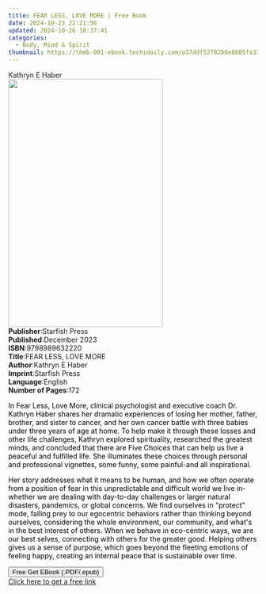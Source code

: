 ```yaml
---
title: FEAR LESS, LOVE MORE | Free Book
date: 2024-10-23 22:21:56
updated: 2024-10-26 10:37:41
categories:
  - Body, Mind & Spirit
thumbnail: https://thmb-001-ebook.techidaily.com/a37ddf52782b6e8605fa335a97052b11ad0fc8395ea28d73812b6d20233f061e.jpg
---
```

<main id="book-container">
  <div class="flex flex-col">
    <div class="book-brief flex-1 py-6 px-4 sm:p-6 md:py-10 md:px-8">
      <!-- brief-->
      <div class="book-brief-main">Kathryn E Haber</div>
    </div>
    <div
      class="book-meta-info flex-1 grid gap-4 col-start-1 col-end-3 row-start-1 sm:mb-6 sm:grid-cols-4 lg:gap-6 lg:col-start-2 lg:row-end-6 lg:row-span-6 lg:mb-0"
    >
      <div
        class="book-meta-info-left place-content-center mt-4 p-4 text-sm leading-6 col-start-2 col-span-2 dark:text-slate-400"
      >
        <img
          class="w-full h-500 object-cover rounded-lg sm:h-255 sm:col-span-2 lg:col-span-full"
          src="https://img-001-ebook.techidaily.com/28c7c394ff1eee67b40e03b99f3822d8a7bdcc704aaf0f5a18b866af08c33a8c.jpg"
          alt=""
          width="312"
          height="500"
        />
      </div>
      <div
        class="book-meta-info-right mt-2 col-start-1 row-start-2 col-span-3 self-center"
      >
        <!-- meta data  -->
        <div class="flex flex-col px-4 md:px-8">
          <div class="flex-1">
            <strong>Publisher</strong>:<span class="px-2">Starfish Press</span>
          </div>
          <div class="flex-1">
            <strong>Published</strong>:<span class="px-2">December 2023</span>
          </div>
          <div class="flex-1">
            <strong>ISBN</strong>:<span class="px-2">9798989632220</span>
          </div>
          <div class="flex-1">
            <strong>Title</strong>:<span class="px-2"
              >FEAR LESS, LOVE MORE</span
            >
          </div>
          <div class="flex-1">
            <strong>Author</strong>:<span class="px-2">Kathryn E Haber</span>
          </div>
          <div class="flex-1">
            <strong>Imprint</strong>:<span class="px-2">Starfish Press</span>
          </div>
          <div class="flex-1">
            <strong>Language</strong>:<span class="px-2">English</span>
          </div>
          <div class="flex-1">
            <strong>Number of Pages</strong>:<span class="px-2">172</span>
          </div>
        </div>
      </div>
    </div>
    <div class="book-description flex-1 py-6 px-4 sm:p-6 md:py-10 md:px-8">
      <div class="book-description-main">
        <div accordion-content="" id="description">
          <p>
            <span style="color: rgb(0, 0, 0)"
              >In Fear Less, Love More, clinical psychologist and executive
              coach Dr. Kathryn Haber shares her dramatic experiences of losing
              her mother, father, brother, and sister to cancer, and her own
              cancer battle with three babies under three years of age at home.
              To help make it through these losses and other life challenges,
              Kathryn explored spirituality, researched the greatest minds, and
              concluded that there are Five Choices that can help us live a
              peaceful and fulfilled life. She illuminates these choices through
              personal and professional vignettes, some funny, some painful-and
              all inspirational.</span
            >
          </p>
          <p>
            <span style="color: rgb(0, 0, 0)"
              >Her story addresses what it means to be human, and how we often
              operate from a position of fear in this unpredictable and
              difficult world we live in-whether we are dealing with day-to-day
              challenges or larger natural disasters, pandemics, or global
              concerns. We find ourselves in "protect" mode, falling prey to our
              egocentric behaviors rather than thinking beyond ourselves,
              considering the whole environment, our community, and what's in
              the best interest of others. When we behave in eco-centric ways,
              we are our best selves, connecting with others for the greater
              good. Helping others gives us a sense of purpose, which goes
              beyond the fleeting emotions of feeling happy, creating an
              internal peace that is sustainable over time.</span
            >
          </p>
        </div>
        <div class="accordion-fader"></div>
      </div>
    </div>
    <div class="book-excerpts flex-1 py-6 px-4 sm:p-6 md:py-10 md:px-8"></div>
    <div
      class="book-about-author flex-1 py-6 px-4 sm:p-6 md:py-10 md:px-8"
    ></div>
    <div class="book-free-get flex-1 py-6 px-4 sm:p-6 md:py-10 md:px-8">
      <button
        id="btn-free-get"
        class="bg-blue-500 hover:bg-blue-700 text-white font-bold py-2 px-4 rounded"
      >
        Free Get EBook (.PDF/.epub)
      </button>
      <div id="countdown-display" class="px-2 text-lg mt-2"></div>
      <a
        id="free-link"
        class="hidden bg-blue-500 hover:bg-blue-700 text-white font-bold py-2 px-4 rounded"
        href="https://www.ebooks.com/en-us/book/211180370/fear-less-love-more/kathryn-e-haber/"
        target="_blank"
        >Click here to get a free link</a
      >
    </div>
    <script>
      let countdownTime = 0;
      let countdownInterval = null;
      document
        .getElementById('btn-free-get')
        .addEventListener('click', startCountdown);
      function startCountdown() {
        countdownTime = new Date().getTime() + 60000 * 3;
        countdownInterval = setInterval(updateCountdown, 1000);
        document.getElementById('btn-free-get').disabled = true;
        document
          .getElementById('btn-free-get')
          .classList.add('bg-gray-500', 'cursor-not-allowed');
      }
      function updateCountdown() {
        let currentTime = new Date().getTime();
        let timeLeft = countdownTime - currentTime;
        let secondsLeft = Math.floor(timeLeft / 1000);
        document.getElementById('countdown-display').innerHTML =
          `Remaining time: ${secondsLeft} seconds.`;
        if (secondsLeft <= 0) {
          clearInterval(countdownInterval);
          document.getElementById('btn-free-get').classList.add('hidden');
          document.getElementById('free-link').classList.remove('hidden');
          document.getElementById('countdown-display').innerHTML = '';
        }
      }
    </script>
  </div>
</main>
